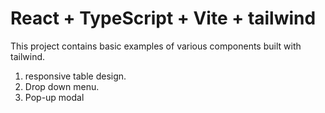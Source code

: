 # React + TypeScript + Vite + tailwind

This project contains basic examples of various components built with tailwind.

1. responsive table design.
2. Drop down menu.
3. Pop-up modal
